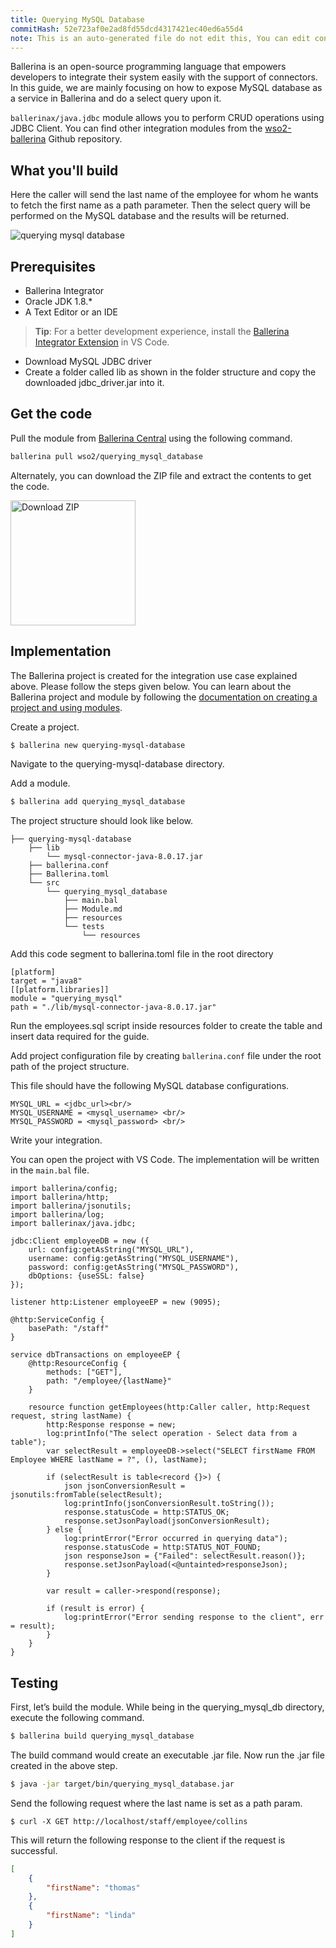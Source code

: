 ```yaml
---
title: Querying MySQL Database
commitHash: 52e723af0e2ad8fd55dcd4317421ec40ed6a55d4
note: This is an auto-generated file do not edit this, You can edit content in "ballerina-integrator" repo
---
```


Ballerina is an open-source programming language that empowers developers to integrate their system easily with the support of connectors. In this guide, we are mainly focusing on how to expose MySQL database as a service in Ballerina and do a select query upon it.

`ballerinax/java.jdbc` module allows you to perform CRUD operations using JDBC Client. You can find other integration modules from the [wso2-ballerina](https://github.com/wso2-ballerina) Github repository. 

## What you'll build

Here the caller will send the last name of the employee for whom he wants to fetch the first name as a path parameter. Then the select query will be performed on the MySQL database and the results will be returned.

![querying mysql database](../../../../../assets/img/querying-mysql.jpg)

## Prerequisites
 
* Ballerina Integrator
* Oracle JDK 1.8.*
* A Text Editor or an IDE 
> **Tip**: For a better development experience, install the [Ballerina Integrator Extension](https://marketplace.visualstudio.com/items?itemName=WSO2.ballerina-integrator) in VS Code.
* Download MySQL JDBC driver
* Create a folder called lib as shown in the folder structure and copy the downloaded jdbc_driver.jar into it.

## Get the code

Pull the module from [Ballerina Central](https://central.ballerina.io/) using the following command.

```bash
ballerina pull wso2/querying_mysql_database
```

Alternately, you can download the ZIP file and extract the contents to get the code.

<a href="../../../../../assets/zip/querying-mysql-database.zip">
    <img src="../../../../../assets/img/download-zip.png" width="200" alt="Download ZIP">
</a>

## Implementation

The Ballerina project is created for the integration use case explained above. Please follow the steps given below. You can learn about the Ballerina project and module by following the [documentation on creating a project and using modules](../../../../develop/using-modules/).

Create a project.
```bash
$ ballerina new querying-mysql-database
```
Navigate to the querying-mysql-database directory.

Add a module.
```bash
$ ballerina add querying_mysql_database
```

The project structure should look like below.
```shell
├── querying-mysql-database
    ├── lib
        └── mysql-connector-java-8.0.17.jar
    ├── ballerina.conf    
    ├── Ballerina.toml
    └── src
        └── querying_mysql_database
            ├── main.bal
            ├── Module.md
            ├── resources
            └── tests
                └── resources
```

Add this code segment to ballerina.toml file in the root directory

  ```ballerina
  [platform]
  target = "java8"
  [[platform.libraries]]
  module = "querying_mysql"
  path = "./lib/mysql-connector-java-8.0.17.jar"
  ```
Run the employees.sql script inside resources folder to create the table and insert data required for the guide.

Add project configuration file by creating `ballerina.conf` file under the root path of the project structure. <br/>

This file should have the following MySQL database configurations.
```
MYSQL_URL = <jdbc_url><br/>
MYSQL_USERNAME = <mysql_username> <br/>
MYSQL_PASSWORD = <mysql_password> <br/>
```

Write your integration.

You can open the project with VS Code. The implementation will be written in the `main.bal` file.

```ballerina
import ballerina/config;
import ballerina/http;
import ballerina/jsonutils;
import ballerina/log;
import ballerinax/java.jdbc;

jdbc:Client employeeDB = new ({
    url: config:getAsString("MYSQL_URL"),
    username: config:getAsString("MYSQL_USERNAME"),
    password: config:getAsString("MYSQL_PASSWORD"),
    dbOptions: {useSSL: false}
});

listener http:Listener employeeEP = new (9095);

@http:ServiceConfig {
    basePath: "/staff"
}

service dbTransactions on employeeEP {
    @http:ResourceConfig {
        methods: ["GET"],
        path: "/employee/{lastName}"
    }

    resource function getEmployees(http:Caller caller, http:Request request, string lastName) {
        http:Response response = new;
        log:printInfo("The select operation - Select data from a table");
        var selectResult = employeeDB->select("SELECT firstName FROM Employee WHERE lastName = ?", (), lastName);

        if (selectResult is table<record {}>) {
            json jsonConversionResult = jsonutils:fromTable(selectResult);
            log:printInfo(jsonConversionResult.toString());
            response.statusCode = http:STATUS_OK;
            response.setJsonPayload(jsonConversionResult);
        } else {
            log:printError("Error occurred in querying data");
            response.statusCode = http:STATUS_NOT_FOUND;
            json responseJson = {"Failed": selectResult.reason()};
            response.setJsonPayload(<@untainted>responseJson);
        }

        var result = caller->respond(response);

        if (result is error) {
            log:printError("Error sending response to the client", err = result);
        }
    }
}
```

## Testing

First, let’s build the module. While being in the querying_mysql_db directory, execute the following command.

```bash
$ ballerina build querying_mysql_database
```

The build command would create an executable .jar file. Now run the .jar file created in the above step.

```bash
$ java -jar target/bin/querying_mysql_database.jar
```

Send the following request where the last name is set as a path param.
```
$ curl -X GET http://localhost/staff/employee/collins
```

This will return the following response to the client if the request is successful.
```json
[
    {
        "firstName": "thomas"
    },
    {
        "firstName": "linda"
    }
]
```
